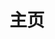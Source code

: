 ---
home: true
icon: home
title: 主页
heroImage: /logo.svg
heroText: VIPTV - 云视听
bgImage: https://file.mo7.cc/api/public/bz
heroFullScreen: true
actions:
  - text: 热门短剧
    icon: video
    link: ./vod/duanju/remen
    type: primary
  - text: 央视频直播
    link: ./iptv/ysp
    icon: tv   
---